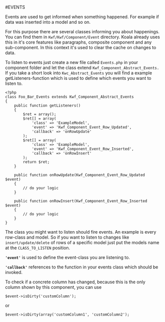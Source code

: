 #EVENTS

Events are used to get informed when something happened. For example if data was inserted into a model and so on.

For this purpose there are several classes informing you about happenings. You can find them in `Kwf/Kwf/Component/Event` directory. 
Koala already uses this in it's core features like paragraphs, composite component and any sub-component. 
In this context it's used to clear the cache on changes to data.

To listen to events just create a new file called `Events.php` in your component folder and let the class extend `Kwf_Component_Abstract_Events.` 
If you take a short look into `Kwc_Abstract_Events` you will find a example getListeners-function which is used to define which events you want to listen to.

    <?php
    class Foo_Bar_Events extends Kwf_Component_Abstract_Events
    {
        public function getListeners()
        {
            $ret = array();
            $ret[] = array(
                'class' => 'ExampleModel',
                'event' => 'Kwf_Component_Event_Row_Updated',
                'callback' => 'onRowUpdate'
            );
            $ret[] = array(
                'class' => 'ExampleModel',
                'event' => 'Kwf_Component_Event_Row_Inserted',
                'callback' => 'onRowInsert'
            );
            return $ret;
        }
     
        public function onRowUpdate(Kwf_Component_Event_Row_Updated $event)
        {
            // do your logic
        }
     
        public function onRowInsert(Kwf_Component_Event_Row_Inserted $event)
        {
            // do your logic
        }
    }
    
    
The class you might want to listen should fire events. An example is every row-class and model. 
So if you want to listen to changes like `insert/update/delete` of rows of a specific model just put the models name at the `CLASS_TO_LISTEN` position.

**`'event'`** is used to define the event-class you are listening to.

**`'callback'`** references to the function in your events class which should be invoked.


To check if a concrete column has changed, because this is the only column shown by this component, you can use

`$event->isDirty('customColumn');`

or

`$event->isDirty(array('customColumn1', 'customColumn2');`